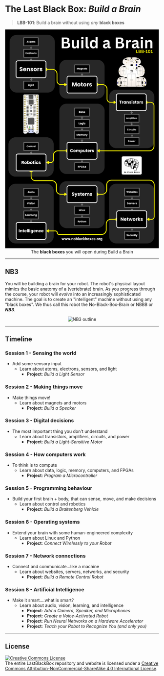 # The Last Black Box: *Build a Brain*

> **LBB-101**: Build a brain without using *any* **black boxes**

<p align="center">
<img src="_designs/schedule_buildabrain.png" alt="LBB buildabrain layout" width="512">
<br>
<span>The <b>black boxes</b> you will open during Build a Brain</span>
</p>

----

## NB3

You will be building a brain for your robot. The robot's physical layout mimics the basic anatomy of a (vertebrate) brain. As you progress through the course, your robot will *evolve* into an increasingly sophisticated machine. The goal is to create an "intelligent" machine without using any "black boxes". We thus call this robot the No-Black-Box-Brain or NBBB or ***NB3***.

<p align="center">
<img src="../_designs/NB3/NB3_render.png" alt="NB3 outline" width="300">
</p>

----

## Timeline

### Session 1 - Sensing the world

- Add some sensory input
  - Learn about atoms, electrons, sensors, and light
    - **Project**: *Build a Light Sensor*

### Session 2 - Making things move

- Make things move!
  - Learn about magnets and motors
    - **Project**: *Build a Speaker*

### Session 3 - Digital decisions

- The most important thing you don't understand
  - Learn about transistors, amplifiers, circuits, and power
    - **Project**: *Build a Light-Sensitive Motor*

### Session 4 - How computers work

- To think is to compute
  - Learn about data, logic, memory, computers, and FPGAs
    - **Project**: *Program a Microcontroller*

### Session 5 - Programming behaviour

- Build your first brain + body, that can sense, move, and make decisions
  - Learn about control and robotics
    - **Project**: *Build a Braitenberg Vehicle*

### Session 6 - Operating systems

- Extend your brain with some human-engineered complexity
  - Learn about Linux and Python
    - **Project**: *Connect Wirelessly to your Robot*

### Session 7 - Network connections

- Connect and communicate...like a machine
  - Learn about websites, servers, networks, and security
    - **Project**: *Build a Remote Control Robot*

### Session 8 - Artificial Intelligence

- Make it smart....what is smart?
  - Learn about audio, vision, learning, and intelligence
    - **Project**: *Add a Camera, Speaker, and Microphones*
    - **Project**: *Create a Voice-Activated Robot*
    - **Project**: *Run Neural Networks on a Hardware Accelerator*
    - **Project**: *Teach your Robot to Recognize You (and only you)*

----

## License

<a rel="license" href="http://creativecommons.org/licenses/by-nc-sa/4.0/"><img alt="Creative Commons License" style="border-width:0" src="https://i.creativecommons.org/l/by-nc-sa/4.0/88x31.png" /></a><br />The entire LastBlackBox repository and website is licensed under a <a rel="license" href="http://creativecommons.org/licenses/by-nc-sa/4.0/">Creative Commons Attribution-NonCommercial-ShareAlike 4.0 International License</a>.

